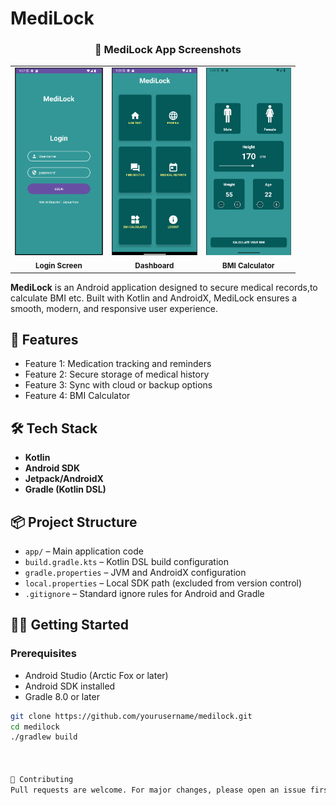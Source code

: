 # MediLock
<div align="center">

  <h3>📱 MediLock App Screenshots</h3>

  <table>
    <tr>
      <td align="center">
        <img src="images/login.png" alt="Login Screen" height="300"/><br/>
        <sub><b>Login Screen</b></sub>
      </td>
      <td align="center">
        <img src="images/dashboard.png" alt="Dashboard" height="300"/><br/>
        <sub><b>Dashboard</b></sub>
      </td>
      <td align="center">
        <img src="images/bmicalc.png" alt="BMI Calculator" height="300"/><br/>
        <sub><b>BMI Calculator</b></sub>
      </td>
    </tr>
  </table>

</div>

**MediLock** is an Android application designed to secure medical records,to calculate BMI etc. Built with Kotlin and AndroidX, MediLock ensures a smooth, modern, and responsive user experience.

## 🚀 Features

- Feature 1:  Medication tracking and reminders
- Feature 2:  Secure storage of medical history
- Feature 3:  Sync with cloud or backup options
- Feature 4:  BMI Calculator


## 🛠️ Tech Stack

- **Kotlin**
- **Android SDK**
- **Jetpack/AndroidX**
- **Gradle (Kotlin DSL)**

## 📦 Project Structure

- `app/` – Main application code
- `build.gradle.kts` – Kotlin DSL build configuration
- `gradle.properties` – JVM and AndroidX configuration
- `local.properties` – Local SDK path (excluded from version control)
- `.gitignore` – Standard ignore rules for Android and Gradle

## 🧑‍💻 Getting Started

### Prerequisites

- Android Studio (Arctic Fox or later)
- Android SDK installed
- Gradle 8.0 or later

```bash
git clone https://github.com/yourusername/medilock.git
cd medilock
./gradlew build



🙌 Contributing
Pull requests are welcome. For major changes, please open an issue first to discuss what you would like to change.
